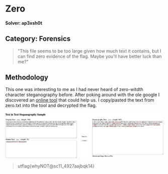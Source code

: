 Zero
=====
#### Solver: ap3xsh0t

## Category: Forensics

> "This file seems to be too large given how much text it contains, but I can find zero evidence of the flag. Maybe you'll have better luck than me?"

## Methodology
This one was interesting to me as I had never heard of zero-witdth character steganography before. After poking around with the ole google I discovered an [online tool](https://330k.github.io/misc_tools/unicode_steganography.html) that could help us. I copy/pasted the text from zero.txt into the tool and decrypted the flag.

![flag](img/flag.png)

> utflag{whyNOT@sc11_4927aajbqk14}
